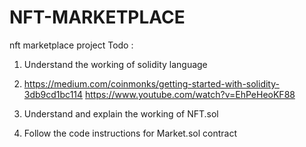 # NFT-MARKETPLACE
nft marketplace project 
Todo :

1. Understand the working of solidity language 
2. https://medium.com/coinmonks/getting-started-with-solidity-3db9cd1bc114
    https://www.youtube.com/watch?v=EhPeHeoKF88

3. Understand and explain the working of NFT.sol
4. Follow the code instructions for Market.sol contract 

